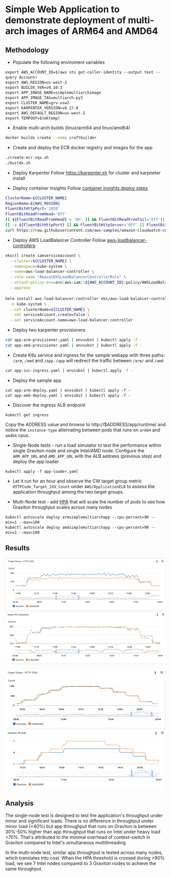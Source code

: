 # Simple Web Application to demonstrate deployment of multi-arch images of ARM64 and AMD64

## Methodology 
* Populate the following enviroment variables

```shell
export AWS_ACCOUNT_ID=$(aws sts get-caller-identity --output text --query Account)
export AWS_REGION=us-west-2
export BUILDX_VER=v0.10.3
export APP_IMAGE_NAME=simplemultiarchimage
export APP_IMAGE_TAG=multiarch-py3
export CLUSTER_NAME=grv-usw2
export KARPENTER_VERSION=v0.27.0
export AWS_DEFAULT_REGION=us-west-2
export TEMPOUT=$(mktemp)
```

* Enable multi-arch builds (linux/arm64 and linux/amd64)
```bash
docker buildx create --name craftbuilder
```

* Create and deploy the ECR docker registry and images for the app

```bash
./create-ecr-sqs.sh
./buildx.sh
```

* Deploy Karpenter
Follow https://karpenter.sh for cluster and karpneter install

* Deploy container insights
Follow [container insights deploy steps](https://docs.aws.amazon.com/AmazonCloudWatch/latest/monitoring/Container-Insights-setup-EKS-quickstart.html)
```bash
ClusterName=${CLUSTER_NAME}
RegionName=${AWS_REGION}
FluentBitHttpPort='2020'
FluentBitReadFromHead='Off'
[[ ${FluentBitReadFromHead} = 'On' ]] && FluentBitReadFromTail='Off'|| FluentBitReadFromTail='On'
[[ -z ${FluentBitHttpPort} ]] && FluentBitHttpServer='Off' || FluentBitHttpServer='On'
curl https://raw.githubusercontent.com/aws-samples/amazon-cloudwatch-container-insights/latest/k8s-deployment-manifest-templates/deployment-mode/daemonset/container-insights-monitoring/quickstart/cwagent-fluent-bit-quickstart.yaml | sed 's/{{cluster_name}}/'${ClusterName}'/;s/{{region_name}}/'${RegionName}'/;s/{{http_server_toggle}}/"'${FluentBitHttpServer}'"/;s/{{http_server_port}}/"'${FluentBitHttpPort}'"/;s/{{read_from_head}}/"'${FluentBitReadFromHead}'"/;s/{{read_from_tail}}/"'${FluentBitReadFromTail}'"/' | kubectl apply -f -
```

* Deploy AWS LoadBalancer Controller
Follow [aws-loadbalancer-controllers](https://docs.aws.amazon.com/eks/latest/userguide/aws-load-balancer-controller.html)
```bash
eksctl create iamserviceaccount \
  --cluster=${CLUSTER_NAME} \
  --namespace=kube-system \
  --name=aws-load-balancer-controller \
  --role-name "AmazonEKSLoadBalancerControllerRole" \
  --attach-policy-arn=arn:aws:iam::${AWS_ACCOUNT_ID}:policy/AWSLoadBalancerControllerIAMPolicy \
  --approve

helm install aws-load-balancer-controller eks/aws-load-balancer-controller \
  -n kube-system \
  --set clusterName=${CLUSTER_NAME} \
  --set serviceAccount.create=false \
  --set serviceAccount.name=aws-load-balancer-controller
```

* Deploy two karpenter provisioners

```bash
cat app-arm-provisioner.yaml | envsubst | kubectl apply -f -
cat app-amd-provisioner.yaml | envsubst | kubectl apply -f -
```

* Create K8s service and ingress for the sample webapp with three paths: `/arm`, `/amd` and `/app`. `/app` will redirect the traffic between `/arm/` and `/amd`

```bash
cat app-svc-ingress.yaml | envsubst | kubectl apply -f -
```

* Deploy the sample app

```shell
cat app-arm-deploy.yaml | envsubst | kubectl apply -f -
cat app-amd-deploy.yaml | envsubst | kubectl apply -f -
```

* Discover the ingress ALB endpoint

```shell
kubectl get ingress
```

Copy the ADDRESS value and browse to http://$ADDRESS/app/runtime/ and notice the `instance-type` alternating between pods that runs on `arm64` and `amd64` cpus.

* Single-Node tests - run a load simulator to test the performance within single Graviton node and single Intel/AMD node. 
Configure the `ARM_APP_URL` and `AMD_APP_URL` with the ALB address (previous step) and deploy the app loader

```shell
kubectl apply -f app-loader.yaml
```

* Let it run for an hour and observe the CW target group metric `HTTPCode_Target_2XX_Count` under `AWS/ApplicationELB` to assess the application throughput among the two target groups. 

* Multi-Node test - add [HPA](https://kubernetes.io/docs/tasks/run-application/horizontal-pod-autoscale/) that will scale the number of pods to see how Graviton throughput scales across many nodes
```
kubectl autoscale deploy armsimplemultiarchapp --cpu-percent=90 --min=1 --max=100
kubectl autoscale deploy amdsimplemultiarchapp --cpu-percent=90 --min=1 --max=100
```

## Results

![Single-node load test - App througput - c7g.large and c6a.large](./single-node-load-throughput.png)
![Single-node load test - CPU usage - c7g.large and c6a.large](./single-node-load-cpu.png)

![Multi-node load test - App througput - c7g.large and c6a.large](./multi-node-load-throughput.png)
![Multi-node load test - Num of pods/nodes - c7g.large and c6a.large](./multi-node-load-nodes.png)

## Analysis
The single-node test is designed to test the application's throughput under minor and significant loads. There is no difference in throughput under minor load (<40%) but app throughput that runs on Graviton is between 30%-50% higher than app throughput that runs on Intel under heavy load >70%. That's attributed to the minimal overhead of context-switch in Graviton compared to Intel's simultaneous multithreading. 

In the multi-node test, similar app throughput is tested across many nodes, which translates into cost. When the HPA threshold is crossed during >90% load, we see 7 Intel nodes compared to 3 Graviton nodes to achieve the same throughput. 
